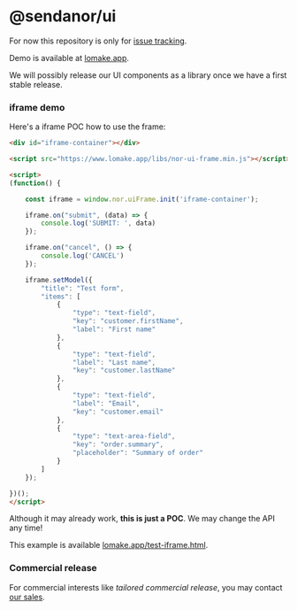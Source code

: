 # @sendanor/ui

For now this repository is only for [issue tracking](https://github.com/sendanor/ui/issues).

Demo is available at [lomake.app](https://www.lomake.app/builder).

We will possibly release our UI components as a library once we have a first stable release. 

### iframe demo

Here's a iframe POC how to use the frame:

```html
<div id="iframe-container"></div>

<script src="https://www.lomake.app/libs/nor-ui-frame.min.js"></script>

<script>
(function() {

    const iframe = window.nor.uiFrame.init('iframe-container');

    iframe.on("submit", (data) => {
        console.log('SUBMIT: ', data)
    });

    iframe.on("cancel", () => {
        console.log('CANCEL')
    });

    iframe.setModel({
        "title": "Test form",
        "items": [
            {
                "type": "text-field",
                "key": "customer.firstName",
                "label": "First name"
            },
            {
                "type": "text-field",
                "label": "Last name",
                "key": "customer.lastName"
            },
            {
                "type": "text-field",
                "label": "Email",
                "key": "customer.email"
            },
            {
                "type": "text-area-field",
                "key": "order.summary",
                "placeholder": "Summary of order"
            }
        ]
    });

})();
</script>

```

Although it may already work, **this is just a POC**. We may change the API any time!

This example is available [lomake.app/test-iframe.html](https://www.lomake.app/test-iframe.html).

### Commercial release

For commercial interests like *tailored commercial release*, you may contact [our sales](mailto:info@sendanor.fi).
